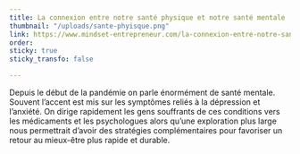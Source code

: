 ```yaml
---
title: La connexion entre notre santé physique et notre santé mentale
thumbnail: "/uploads/sante-phyisque.png"
link: https://www.mindset-entrepreneur.com/la-connexion-entre-notre-sante-physique-et-notre-sante-mentale/
order: 
sticky: true
sticky_transfo: false

---
```

Depuis le début de la pandémie on parle énormément de santé mentale. Souvent l’accent est mis sur les symptômes reliés à la dépression et l’anxiété. On dirige rapidement les gens souffrants de ces conditions vers les médicaments et les psychologues alors qu’une exploration plus large nous permettrait d’avoir des stratégies complémentaires pour favoriser un retour au mieux-être plus rapide et durable.